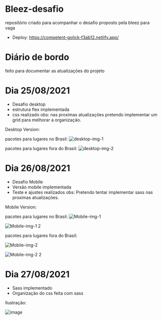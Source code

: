 # Bleez-desafio
repositório criado para acompanhar o desafio proposto pela bleez para vaga 

- Deploy: https://competent-golick-f3ab12.netlify.app/

# Diário de bordo

feito para documentar as atualizações do projeto

# Dia 25/08/2021
 - Desafio desktop
  - estrutura flex implementada
  - css realizado
  obs: nas proximas atualizações pretendo implementar um grid para melhorar a organização. 
  
  Desktop Version: 
  
  pacotes para lugares no Brasil:
  ![desktop-img-1](https://user-images.githubusercontent.com/75328283/130886766-1ddd5ae5-0060-43c4-871b-2ef14814bc3e.png)
  
  
   pacotes para lugares fora do Brasil:
  ![desktop-img-2](https://user-images.githubusercontent.com/75328283/130886788-e0dbc0f2-a570-451b-90b9-474c0cc6a89d.png)


# Dia 26/08/2021
 -  Desafio Mobile
  - Versão mobile implementada
  - Teste e ajustes realizados
  obs: Pretendo tentar implementar sass nas proximas atualizações.
  
  Mobile Version:
  
  pacotes para lugares no Brasil:
  ![Mobile-img-1](https://user-images.githubusercontent.com/75328283/131060655-31477980-12b2-4bfe-8ee0-bd96e57f19bb.png)

  ![Mobile-img-1 2](https://user-images.githubusercontent.com/75328283/131060666-ff2baa65-49f9-4401-b698-0607b4ac3be9.png)
  
  pacotes para lugares fora do Brasil:
  
  ![Mobile-img-2](https://user-images.githubusercontent.com/75328283/131060719-62ea4f06-9621-4054-afc4-e4f9c535bd64.png)
  
  ![Mobile-img-2 2](https://user-images.githubusercontent.com/75328283/131060734-28d5794f-7f99-44ce-a77a-3a8f6a329c42.png)

# Dia 27/08/2021
 - Sass implementado
 - Organização do css feita com sass

 Ilustração:
 
 ![image](https://user-images.githubusercontent.com/75328283/131171331-178645d6-e627-48fd-8492-017487dbaf71.png)

